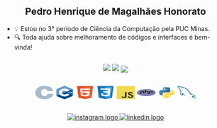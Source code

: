 
<h2 align="center">Pedro Henrique de Magalhães Honorato</h2>

- 💡 Estou no 3° período de Ciência da Computação pela PUC Minas.
- 🔍 Toda ajuda sobre melhoramento de códigos e interfaces é bem-vinda!

##

<div align="center">
  <img src="https://github-readme-stats.vercel.app/api?hide_title=false&hide_rank=false&show_icons=true&include_all_commits=true&count_private=true&disable_animations=false&theme=tokyonight&locale=en&hide_border=false&username=honoratox" height="150"  />
  <img src="https://github-readme-stats.vercel.app/api/top-langs?locale=en&hide_title=false&layout=compact&card_width=320&langs_count=10&theme=tokyonight&hide_border=false&username=honoratox" height="150"   />
  <img align="center" src="https://github-readme-streak-stats.herokuapp.com/?user=honoratox&theme=tokyonight&hide_border=true&background=EB545400" /></p>
</div>

##

<div align="center">
  <img src="https://github.com/devicons/devicon/blob/master/icons/c/c-original.svg"                   height="30" width="42" alt="C logo"  />
  <img src="https://github.com/devicons/devicon/blob/master/icons/cplusplus/cplusplus-original.svg"   height="30" width="42" alt="Cplusplus logo"  />
  <img src="https://github.com/devicons/devicon/blob/master/icons/html5/html5-original.svg"           height="30" width="42" alt="html5 logo"  />
  <img src="https://github.com/devicons/devicon/blob/master/icons/css3/css3-original.svg"             height="30" width="42" alt="css3 logo"  />
  <img src="https://github.com/devicons/devicon/blob/master/icons/javascript/javascript-original.svg" height="30" width="42" alt="javascript logo"  />
  <img src="https://github.com/devicons/devicon/blob/master/icons/php/php-original.svg"             height="30" width="42" alt="php Logo"  />
  <img src="https://github.com/devicons/devicon/blob/master/icons/python/python-original.svg"             height="30" width="42" alt="Python Logo"  /> 
  <img src="https://github.com/devicons/devicon/blob/master/icons/mysql/mysql-original.svg"             height="30" width="42" alt="Python Logo"  /> 
</div>

##

<div align="center">
  <a href="https://www.instagram.com/honorato_x/" target="_blank">
    <img src="https://img.shields.io/static/v1?message=Instagram&logo=instagram&label=&color=E4405F&logoColor=white&labelColor=&style=for-the-badge" height="35" alt="instagram logo"  />
  </a>
  <!-- <a href="wohsiniv" target="_blank">
    <img src="https://img.shields.io/static/v1?message=Discord&logo=discord&label=&color=7289DA&logoColor=white&labelColor=&style=for-the-badge" height="35" alt="discord logo"  />
  </a> -->
  <a href="https://www.linkedin.com/in/pedro-honorato-b11b08227/" target="_blank">
    <img src="https://img.shields.io/static/v1?message=LinkedIn&logo=linkedin&label=&color=0077B5&logoColor=white&labelColor=&style=for-the-badge" height="35" alt="linkedin logo"  />
  </a>
</div>
